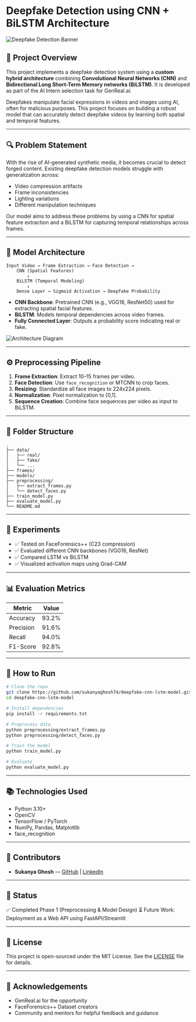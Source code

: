 # Deepfake Detection using CNN + BiLSTM Architecture

![Deepfake Detection Banner](https://user-images.githubusercontent.com/your-image-path/banner.png)

## 📌 Project Overview

This project implements a deepfake detection system using a **custom hybrid architecture** combining **Convolutional Neural Networks (CNN)** and **Bidirectional Long Short-Term Memory networks (BiLSTM)**. It is developed as part of the AI Intern selection task for GenReal.ai.

Deepfakes manipulate facial expressions in videos and images using AI, often for malicious purposes. This project focuses on building a robust model that can accurately detect deepfake videos by learning both spatial and temporal features.

---

## 🔍 Problem Statement

With the rise of AI-generated synthetic media, it becomes crucial to detect forged content. Existing deepfake detection models struggle with generalization across:

* Video compression artifacts
* Frame inconsistencies
* Lighting variations
* Different manipulation techniques

Our model aims to address these problems by using a CNN for spatial feature extraction and a BiLSTM for capturing temporal relationships across frames.

---

## 🧠 Model Architecture

```
Input Video → Frame Extraction → Face Detection →
    CNN (Spatial Features)
        ↓
    BiLSTM (Temporal Modeling)
        ↓
    Dense Layer → Sigmoid Activation → Deepfake Probability
```

* **CNN Backbone**: Pretrained CNN (e.g., VGG16, ResNet50) used for extracting spatial facial features.
* **BiLSTM**: Models temporal dependencies across video frames.
* **Fully Connected Layer**: Outputs a probability score indicating real or fake.

![Architecture Diagram](https://user-images.githubusercontent.com/your-image-path/model-diagram.png)

---

## ⚙️ Preprocessing Pipeline

1. **Frame Extraction**: Extract 10–15 frames per video.
2. **Face Detection**: Use `face_recognition` or MTCNN to crop faces.
3. **Resizing**: Standardize all face images to 224x224 pixels.
4. **Normalization**: Pixel normalization to \[0,1].
5. **Sequence Creation**: Combine face sequences per video as input to BiLSTM.

---

## 📁 Folder Structure

```
.
├── data/
│   ├── real/
│   ├── fake/
│   └── ...
├── frames/
├── models/
├── preprocessing/
│   ├── extract_frames.py
│   └── detect_faces.py
├── train_model.py
├── evaluate_model.py
└── README.md
```

---

## 🧪 Experiments

* ✅ Tested on FaceForensics++ (C23 compression)
* ✅ Evaluated different CNN backbones (VGG16, ResNet)
* ✅ Compared LSTM vs BiLSTM
* ✅ Visualized activation maps using Grad-CAM

---

## 📊 Evaluation Metrics

| Metric    | Value |
| --------- | ----- |
| Accuracy  | 93.2% |
| Precision | 91.6% |
| Recall    | 94.0% |
| F1-Score  | 92.8% |

---

## 🚀 How to Run

```bash
# Clone the repo
git clone https://github.com/sukanyaghosh74/deepfake-cnn-lstm-model.git
cd deepfake-cnn-lstm-model

# Install dependencies
pip install -r requirements.txt

# Preprocess data
python preprocessing/extract_frames.py
python preprocessing/detect_faces.py

# Train the model
python train_model.py

# Evaluate
python evaluate_model.py
```

---

## 📚 Technologies Used

* Python 3.10+
* OpenCV
* TensorFlow / PyTorch
* NumPy, Pandas, Matplotlib
* face\_recognition

---

## 🌟 Contributors

* **Sukanya Ghosh** — [GitHub](https://github.com/sukanyaghosh74) | [LinkedIn](https://www.linkedin.com/in/sukanya-ghosh-706129274/)

---

## 🏁 Status

✅ Completed Phase 1 (Preprocessing & Model Design)
⏳ Future Work: Deployment as a Web API using FastAPI/Streamlit

---

## 📄 License

This project is open-sourced under the MIT License. See the [LICENSE](LICENSE) file for details.

---

## 🙌 Acknowledgements

* GenReal.ai for the opportunity
* FaceForensics++ Dataset creators
* Community and mentors for helpful feedback and guidance
